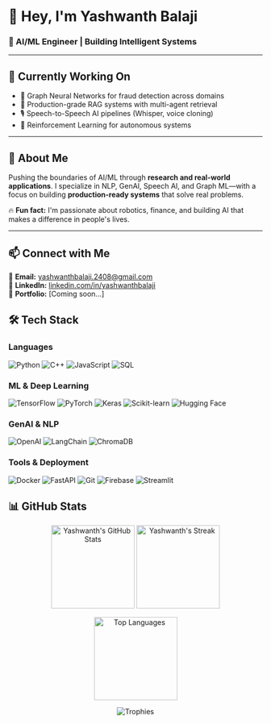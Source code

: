 # 👋 Hey, I'm Yashwanth Balaji

### 🚀 AI/ML Engineer | Building Intelligent Systems

---

## 🔬 Currently Working On
- 🧠 Graph Neural Networks for fraud detection across domains
- 💬 Production-grade RAG systems with multi-agent retrieval
- 🎙️ Speech-to-Speech AI pipelines (Whisper, voice cloning)
- 🤖 Reinforcement Learning for autonomous systems

---

## 🎯 About Me
Pushing the boundaries of AI/ML through **research and real-world applications**. I specialize in NLP, GenAI, Speech AI, and Graph ML—with a focus on building **production-ready systems** that solve real problems.

🔥 **Fun fact:** I'm passionate about robotics, finance, and building AI that makes a difference in people's lives.

---

## 📫 Connect with Me
📧 **Email:** yashwanthbalaji.2408@gmail.com  
💼 **LinkedIn:** [linkedin.com/in/yashwanthbalaji](https://linkedin.com/in/yashwanthbalaji)  
🔗 **Portfolio:** [Coming soon...]

## 🛠️ Tech Stack

### Languages
![Python](https://img.shields.io/badge/Python-3776AB?style=for-the-badge&logo=python&logoColor=white)
![C++](https://img.shields.io/badge/C++-00599C?style=for-the-badge&logo=cplusplus&logoColor=white)
![JavaScript](https://img.shields.io/badge/JavaScript-F7DF1E?style=for-the-badge&logo=javascript&logoColor=black)
![SQL](https://img.shields.io/badge/SQL-4479A1?style=for-the-badge&logo=postgresql&logoColor=white)

### ML & Deep Learning
![TensorFlow](https://img.shields.io/badge/TensorFlow-FF6F00?style=for-the-badge&logo=tensorflow&logoColor=white)
![PyTorch](https://img.shields.io/badge/PyTorch-EE4C2C?style=for-the-badge&logo=pytorch&logoColor=white)
![Keras](https://img.shields.io/badge/Keras-D00000?style=for-the-badge&logo=keras&logoColor=white)
![Scikit-learn](https://img.shields.io/badge/Scikit--learn-F7931E?style=for-the-badge&logo=scikitlearn&logoColor=white)
![Hugging Face](https://img.shields.io/badge/Hugging%20Face-FFD21E?style=for-the-badge&logo=huggingface&logoColor=black)

### GenAI & NLP
![OpenAI](https://img.shields.io/badge/OpenAI-412991?style=for-the-badge&logo=openai&logoColor=white)
![LangChain](https://img.shields.io/badge/LangChain-121212?style=for-the-badge&logo=chainlink&logoColor=white)
![ChromaDB](https://img.shields.io/badge/ChromaDB-FF6B6B?style=for-the-badge)

### Tools & Deployment
![Docker](https://img.shields.io/badge/Docker-2496ED?style=for-the-badge&logo=docker&logoColor=white)
![FastAPI](https://img.shields.io/badge/FastAPI-009688?style=for-the-badge&logo=fastapi&logoColor=white)
![Git](https://img.shields.io/badge/Git-F05032?style=for-the-badge&logo=git&logoColor=white)
![Firebase](https://img.shields.io/badge/Firebase-FFCA28?style=for-the-badge&logo=firebase&logoColor=black)
![Streamlit](https://img.shields.io/badge/Streamlit-FF4B4B?style=for-the-badge&logo=streamlit&logoColor=white)


## 📊 GitHub Stats

<p align="center">
  <img src="https://github-readme-stats.vercel.app/api?username=Yashwanth2408&show_icons=true&theme=tokyonight&hide_border=true&count_private=true" alt="Yashwanth's GitHub Stats" height="165"/>
  <img src="https://github-readme-streak-stats.herokuapp.com/?user=Yashwanth2408&theme=tokyonight&hide_border=true" alt="Yashwanth's Streak" height="165"/>
</p>

<p align="center">
  <img src="https://github-readme-stats.vercel.app/api/top-langs/?username=Yashwanth2408&layout=compact&theme=tokyonight&hide_border=true&langs_count=8" alt="Top Languages" height="165"/>
</p>

<p align="center">
  <img src="https://github-profile-trophy.vercel.app/?username=Yashwanth2408&theme=tokyonight&no-frame=true&no-bg=false&margin-w=4&row=1" alt="Trophies"/>
</p>
